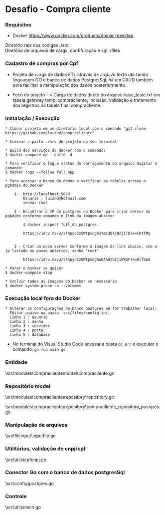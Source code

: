 Desafio - Compra cliente
=======================

### Requisitos

* Docker
https://www.docker.com/products/docker-desktop


Diretório raiz dos codigos ./src
<br>
Diretório de arquivos de carga, confifuração e sql ./files

### Cadastro de compras por Cpf

* Projeto de carga de dados ETL através de arquivo texto utilizando linguagem GO e banco de dados PostgresSql, há um CRUD também para facilitar a manipulação dos dados posteriormente.

* <p>Foco do projeto - > Carga de dados direto do arquivo base_teste.txt em tabela gateway temp_compracliente, Inclusão, validação e tratamento dos registros na tabela final compracliente.</p> 

### Instalação / Execução
```
* Clonar projeto em um diretório local com o comando "git clone https://github.com/luiznd/compracliente"
```
```
* Acessar a pasta ./src do projeto no seu terminal
```
```
* Build dos serviços do docker com o comando:
$ docker-compose up --build -d
```
```
* Para verificar o log e status do carregamento do arquivo digitar o comando:
$ docker logs --follow full_app
```
```
* Para acessar o banco de dados e verificar as tabelas acesse o pgAdmin do Docker

    1-  http://localhost:5050
        Usuario : luiznd@hotmail.com
        senha: root
        
    2 - Encontrar o IP do postgres no Docker para criar server no pgAdimn conforme comando e link da imagem abaixo:
    
        $ docker inspect full_db_postgres
    
        https://1drv.ms/u/s!Apyd3zQWtpsdgh3Ymc3QXj8Zj1T8?e=CmtTMq


    3 - Criar um novo server conforme a imagem do link abaixo, com o ip listado no passo anterior, senha "root"

        https://1drv.ms/u/s!Apyd3zQWtpsdghwBAhdYb2jiWXGF?e=KlfbmA
```
```  
* Parar o Docker se quiser
$ docker-compose stop
```  
```  
* Excluir todas as imagens do Docker se necessário
$ docker system prune -a --volumes
``` 

### Execução local fora do Docker
```
* Alterar as configurações de banco postgres se for trabalhar local:
  Editar aquivo na pasta 'src/files/config.ini'
  Linha 1 : usuário
  Linha 2 : senha
  Linha 3 : servidor
  Linha 4 : porta
  Linha 5 : database
```  
* No terminal do Visual Studio Code acessar a pasta `cd src`  e executar o comando:  `go run main.go`


### Entidade
\src\modules\compracliente\model\compracliente.go


### Repositório model
\src\modules\compracliente\repository\repository.go

\src\modules\compracliente\repository\compracliente_repository_postgres.go


### Manipulação de arquivos
\src\fileinput\inputfile.go


### Utilitários, validação de cnpj/cpf
\src\utils\cpfcnpj.go


### Conector Go com o banco de dados postgresSql
\src\config\postgres.go

### Controle
\src\utils\main.go


